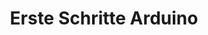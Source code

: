 ---
title: Erste Schritte Arduino
description: In dieser Series lernst du was notwendig ist, um deine senseBox über die Arduino IDE zu programieren.
---